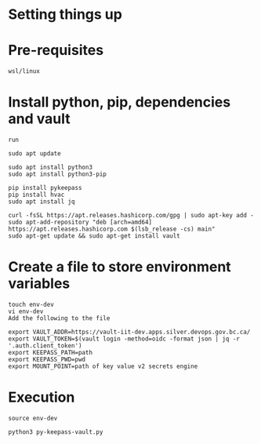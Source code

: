 # Setting things up #

# Pre-requisites #

```
wsl/linux
```

# Install python, pip, dependencies and vault #

```
run

sudo apt update

sudo apt install python3
sudo apt install python3-pip

pip install pykeepass
pip install hvac
sudo apt install jq

curl -fsSL https://apt.releases.hashicorp.com/gpg | sudo apt-key add -
sudo apt-add-repository "deb [arch=amd64] https://apt.releases.hashicorp.com $(lsb_release -cs) main"
sudo apt-get update && sudo apt-get install vault
```


# Create a file to store environment variables #

```
touch env-dev
vi env-dev
Add the following to the file
```

```
export VAULT_ADDR=https://vault-iit-dev.apps.silver.devops.gov.bc.ca/
export VAULT_TOKEN=$(vault login -method=oidc -format json | jq -r '.auth.client_token')
export KEEPASS_PATH=path
export KEEPASS_PWD=pwd
export MOUNT_POINT=path of key value v2 secrets engine
```

# Execution #

```
source env-dev

python3 py-keepass-vault.py

```
